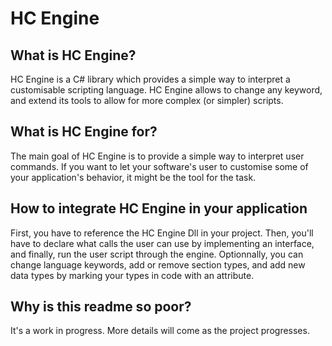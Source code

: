 # HC Engine

## What is HC Engine?
HC Engine is a C# library which provides a simple way to interpret a customisable scripting language.
HC Engine allows to change any keyword, and extend its tools to allow for more complex (or simpler) scripts.

## What is HC Engine for?
The main goal of HC Engine is to provide a simple way to interpret user commands. 
If you want to let your software's user to customise some of your application's behavior, it might be the tool for the task.

## How to integrate HC Engine in your application
First, you have to reference the HC Engine Dll in your project.
Then, you'll have to declare what calls the user can use by implementing an interface, and finally, run the user script through the engine.
Optionnally, you can change language keywords, add or remove section types, and add new data types by marking your types in code with an attribute.

## Why is this readme so poor?
It's a work in progress. More details will come as the project progresses.
